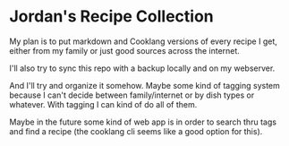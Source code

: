 # Jordan's Recipe Collection

My plan is to put markdown and Cooklang versions of every recipe I get, either from my family or just good sources across the internet.

I'll also try to sync this repo with a backup locally and on my webserver.

And I'll try and organize it somehow. Maybe some kind of tagging system because I can't decide between family/internet or by dish types or whatever. With tagging I can kind of do all of them.

Maybe in the future some kind of web app is in order to search thru tags and find a recipe (the cooklang cli seems like a good option for this).
